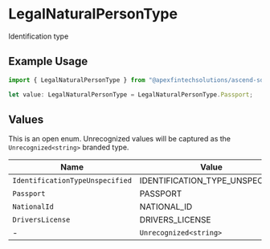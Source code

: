 # LegalNaturalPersonType

Identification type

## Example Usage

```typescript
import { LegalNaturalPersonType } from "@apexfintechsolutions/ascend-sdk/models/components";

let value: LegalNaturalPersonType = LegalNaturalPersonType.Passport;
```

## Values

This is an open enum. Unrecognized values will be captured as the `Unrecognized<string>` branded type.

| Name                            | Value                           |
| ------------------------------- | ------------------------------- |
| `IdentificationTypeUnspecified` | IDENTIFICATION_TYPE_UNSPECIFIED |
| `Passport`                      | PASSPORT                        |
| `NationalId`                    | NATIONAL_ID                     |
| `DriversLicense`                | DRIVERS_LICENSE                 |
| -                               | `Unrecognized<string>`          |